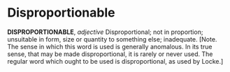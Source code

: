 # Disproportionable

**DISPROPORTIONABLE**, _adjective_ Disproportional; not in proportion; unsuitable in form, size or quantity to something else; inadequate. \[Note. The sense in which this word is used is generally anomalous. In its true sense, that may be made disproportional, it is rarely or never used. The regular word which ought to be used is disproportional, as used by Locke.\]